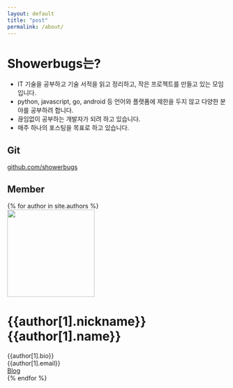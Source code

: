```yaml
---
layout: default
title: "post"
permalink: /about/
---
```


# Showerbugs는? 
* IT 기술을 공부하고 기술 서적을 읽고 정리하고, 작은 프로젝트를 만들고 있는 모임입니다.
* python, javascript, go, android 등 언어와 플랫폼에 제한을 두지 않고 다양한 분야를 공부하려 합니다.
* 끊임없이 공부하는 개발자가 되려 하고 있습니다.
* 매주 하나의 포스팅을 목표로 하고 있습니다.

## Git
[github.com/showerbugs](https://github.com/showerbugs)

## Member
<div class="about">
  {% for author in site.authors %}
    <div class="about-author">
        <div class="about-author-left-box">
            <img class="about-author-profile" src="/{{author[1].image}}" width="200px" height="200px"/>
        </div>
        <div class="about-author-right-box">
            <h1 class="about-author-nickname">{{author[1].nickname}}
              <span class="about-author-name">{{author[1].name}} </span>
              </h1>
            <div class="about-author-bar"></div>
            <div>{{author[1].bio}}</div>
            <span class="about-author-email">{{author[1].email}}</span>
        <div><a class="about-author-blog-link" href="{{author[1].url}}" target="_blank">
            Blog
         </a></div>
        </div>
    </div>
    {% endfor %}  
</div>

<!-- {% include discuss.html %} -->